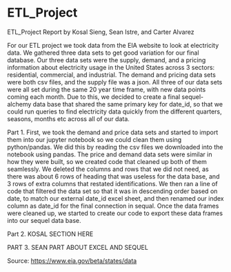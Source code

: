 # ETL_Project
ETL_Project Report by Kosal Sieng, Sean Istre, and Carter Alvarez

For our ETL project we took data from the EIA website to look at electricity data. We gathered three data sets to get good variation for our final database. Our three data sets were the supply, demand, and a pricing information about electricity usage in the United States across 3 sectors: residential, commercial, and industrial. The demand and pricing data sets were both csv files, and the supply file was a json. All three of our data sets were all set during the same 20 year time frame, with new data points coming each month. Due to this, we decided to create a final sequel-alchemy data base that shared the same primary key for date_id, so that we could run queries to find electricity data quickly from the different quarters, seasons, months etc across all of our data. 


Part 1. 
First, we took the demand and price data sets and started to import them into our jupyter notebook so we could clean them using python/pandas. We did this by reading the csv files we downloaded into the notebook using pandas. The price and demand data sets were similar in how they were built, so we created code that cleaned up both of them seamlessly. We deleted the columns and rows that we did not need, as there was about 6 rows of heading that was useless for the data base, and 3 rows of extra columns that restated identifications. We then ran a line of code that filtered the data set so that it was in descending order based on date, to match our external date_id excel sheet, and then renamed our index column as date_id for the final connection in sequal. Once the data frames were cleaned up, we started to create our code to export these data frames into our sequel data base.  


Part 2. KOSAL SECTION HERE


PART 3. SEAN PART ABOUT EXCEL AND SEQUEL


Source: https://www.eia.gov/beta/states/data
